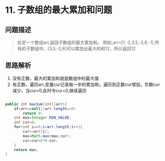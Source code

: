 # 11. 子数组的最大累加和问题

## 问题描述
>给定一个数组arr,返回子数组的最大累加和。
例如,arr=[1,-2,3,5,-2,6,-1],所有的子数组中。[3,5,-2,6]可以累加出最大的和12，所以返回12

## 思路解析
1. 没有正数，最大的累加和就是数组中的最大值
2. 有正数，遍历arr,变量cur记录每一步的累加和，遍历到正数cur增加，负数cur减少，当cur<0,此时令cur=0,继续遍历

```java

public int maxSum(int[]arr){
	if(arr==null||arr.length==0)
		return 0;
	int max=Integer.MIN_VALUE;
	int cur=0;
	for(int i==0;i<arr.length;i++){
		cur+=arr[i];
		max=Math.max(max,cur);
		cur=cur<0?0:cur;
	}
	return max;
}
```
